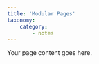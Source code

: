 ```yaml
---
title: 'Modular Pages'
taxonomy:
    category:
        - notes
---
```


Your page content goes here.